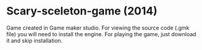 # Scary-sceleton-game (2014)
Game created in Game maker studio. 
For viewing the source code (.gmk file) you will need to install the engine.
For playing the game, just download it and skip installation.